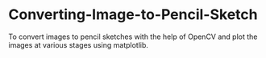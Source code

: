 # Converting-Image-to-Pencil-Sketch
To convert images to pencil sketches with the help of OpenCV and plot the images at various stages using matplotlib.


